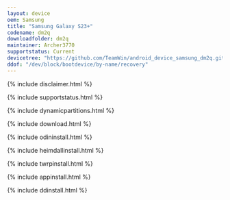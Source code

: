 ```yaml
---
layout: device
oem: Samsung
title: "Samsung Galaxy S23+"
codename: dm2q
downloadfolder: dm2q
maintainer: Archer3770
supportstatus: Current
devicetree: "https://github.com/TeamWin/android_device_samsung_dm2q.git"
ddof: "/dev/block/bootdevice/by-name/recovery"
---
```


{% include disclaimer.html %}

{% include supportstatus.html %}

{% include dynamicpartitions.html %}

{% include download.html %}

{% include odininstall.html %}

{% include heimdallinstall.html %}

{% include twrpinstall.html %}

{% include appinstall.html %}

{% include ddinstall.html %}
